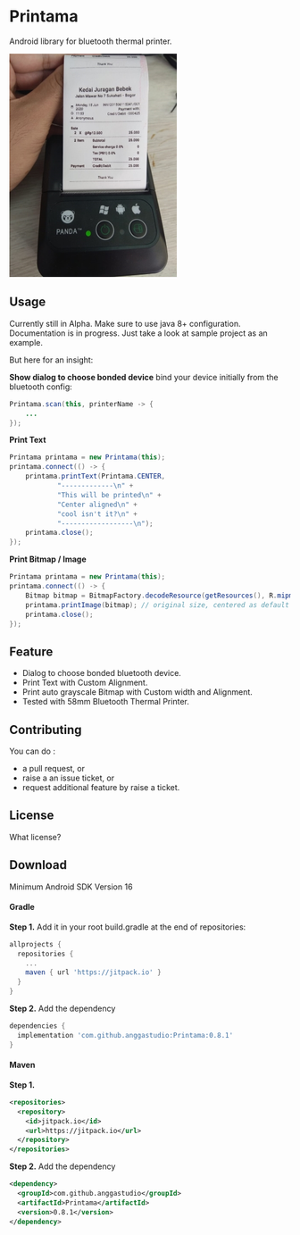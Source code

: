 # Printama
Android library for bluetooth thermal printer.

![Sample 4](images/struk_belanja.jpeg)

## Usage
Currently still in Alpha. Make sure to use java 8+ configuration.
Documentation is in progress. Just take a look at sample project as an
example.

But here for an insight:

**Show dialog to choose bonded device** bind your device initially from
the bluetooth config:
```java
Printama.scan(this, printerName -> {
    ...
});
```

**Print Text**
```java
Printama printama = new Printama(this);
printama.connect(() -> {
    printama.printText(Printama.CENTER,
            "-------------\n" +
            "This will be printed\n" +
            "Center aligned\n" +
            "cool isn't it?\n" +
            "------------------\n");
    printama.close();
});
```

**Print Bitmap / Image**
```java
Printama printama = new Printama(this);
printama.connect(() -> {
    Bitmap bitmap = BitmapFactory.decodeResource(getResources(), R.mipmap.ic_launcher);
    printama.printImage(bitmap); // original size, centered as default
    printama.close();
});
```


## Feature
* Dialog to choose bonded bluetooth device.
* Print Text with Custom Alignment.
* Print auto grayscale Bitmap with Custom width and Alignment.
* Tested with 58mm Bluetooth Thermal Printer.


## Contributing

You can do :
* a pull request, or
* raise a an issue ticket, or
* request additional feature by raise a ticket.


## License

What license? 

## Download

Minimum Android SDK Version 16

#### Gradle
**Step 1.** Add it in your root build.gradle at the end of repositories:
```gradle
allprojects {
  repositories {
    ...
    maven { url 'https://jitpack.io' }
  }
}
```

**Step 2.** Add the dependency
```gradle
dependencies {
  implementation 'com.github.anggastudio:Printama:0.8.1'
}
```
#### Maven
**Step 1.**
```xml
<repositories>
  <repository>
    <id>jitpack.io</id>
    <url>https://jitpack.io</url>
  </repository>
</repositories>
```

**Step 2.** Add the dependency
```xml
<dependency>
  <groupId>com.github.anggastudio</groupId>
  <artifactId>Printama</artifactId>
  <version>0.8.1</version>
</dependency>
```

